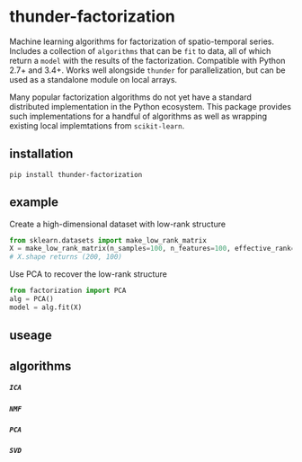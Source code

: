 # thunder-factorization
Machine learning algorithms for factorization of spatio-temporal series. Includes a collection of `algorithms`
that can be `fit` to data, all of which return a `model` with the results of the factorization. Compatible with
Python 2.7+ and 3.4+. Works well alongside `thunder` for parallelization, but can be used as a standalone
module on local arrays.

Many popular factorization algorithms do not yet have a standard distributed implementation in the Python
ecosystem. This package provides such implementations for a handful of algorithms as well as wrapping
existing local implemtations from `scikit-learn`. 

## installation
```
pip install thunder-factorization
```

## example
Create a high-dimensional dataset with low-rank structure
```python
from sklearn.datasets import make_low_rank_matrix
X = make_low_rank_matrix(n_samples=100, n_features=100, effective_rank=5)
# X.shape returns (200, 100)
```
Use PCA to recover the low-rank structure
```python
from factorization import PCA
alg = PCA()
model = alg.fit(X)
```
## useage

## algorithms

##### `ICA`

##### `NMF`

##### `PCA`

##### `SVD`
